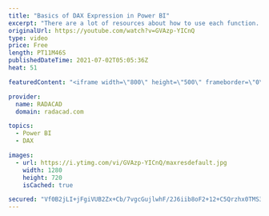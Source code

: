 ```yaml
---
title: "Basics of DAX Expression in Power BI"
excerpt: "There are a lot of resources about how to use each function. However, you always need to start with learning how the expression language works itself. You need to learn how to reference columns, and tables. what operators can be used, and what are the very simple basics of writing a DAX expression. In"
originalUrl: https://youtube.com/watch?v=GVAzp-YICnQ
type: video
price: Free
length: PT11M46S
publishedDateTime: 2021-07-02T05:05:36Z
heat: 51

featuredContent: "<iframe width=\"800\" height=\"500\" frameborder=\"0\" src=\"https://www.youtube.com/embed/GVAzp-YICnQ\" allow=\"accelerometer; autoplay; encrypted-media; gyroscope; picture-in-picture\" allowfullscreen></iframe>"

provider:
  name: RADACAD
  domain: radacad.com

topics:
  - Power BI
  - DAX

images:
  - url: https://i.ytimg.com/vi/GVAzp-YICnQ/maxresdefault.jpg
    width: 1280
    height: 720
    isCached: true

secured: "Vf0B2jLI+jFgiVUB2Zx+Cb/7vgcGujlwhF/2J6iib8oF2+12+C5Qrzhx0TMS3Pkc0YtENxV/iI2HTLNxer2LYMpDxMfC2ifV9GO/d8P1GJbYAqda3tbrTDUSu606kMlTQui7Sszs4OZTyx5+hHwcGPG6lJZwon5YVhNLMbI/5OtgUyuymQ2RXjzdPNBoeK8ig1XSYO2EiYdM+3Sj46hGZS5SY/UVnuSkAZVs5G+5WBEjVUwHJiDGOW/iYF/sTzHen+hjeDwZa+CSQ750ngC+ahmb1Tzp3niGPE4HaHPmwopa/pjJsvSG4tCCjDxfKfCmyC6jZ45+sj6Ku533+6/z5tZmxaAMO38OORNFO0PCkglpqQc1XqPk8Eb6sclD2bcRBafao2o0YLZeFczrnLMy8xjnf7BilBxxDT3isN9vAjg=;AAAZcfiykx6zyS5st3Xdcg=="
---
```


